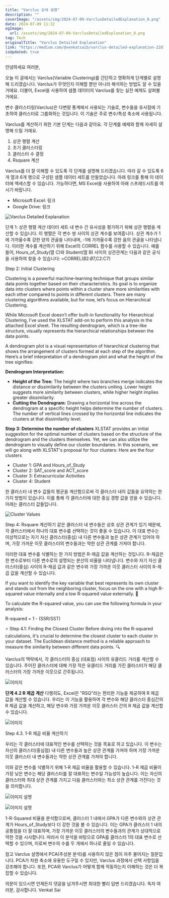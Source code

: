 ```yaml
---
title: "Varclus 상세 설명"
description: ""
coverImage: "/assets/img/2024-07-09-VarclusDetailedExplanation_0.png"
date: 2024-07-09 11:32
ogImage: 
  url: /assets/img/2024-07-09-VarclusDetailedExplanation_0.png
tag: Tech
originalTitle: "Varclus Detailed Explanation"
link: "https://medium.com/@venkatsaib/varclus-detailed-explanation-22d7d3c866e5"
isUpdated: true
---
```






안녕하세요 여러분,

오늘 이 글에서는 Varclus(Variable Clustering)를 간단하고 명확하게 단계별로 설명해 드리겠습니다. Varclus가 무엇인지 이해할 뿐만 아니라 해석하는 방법도 알 수 있을 거에요. 더불어, Excel을 사용하여 샘플 데이터의 Varclus를 찾는 실전 예제도 살펴볼 거에요.

변수 클러스터링(Varclus)은 다변량 통계에서 사용되는 기술로, 변수들을 유사점에 기초하여 클러스터로 그룹화하는 것입니다. 이 기술은 주로 변수/특성 축소에 사용됩니다.

Varclus를 계산하기 위한 기본 단계는 다음과 같아요. 각 단계를 예제와 함께 자세히 설명해 드릴 거에요.
1. 상관 행렬 계산
2. 초기 클러스터링
3. 클러스터 수 결정
4. Rsquare 계산

<div class="content-ad"></div>

Varclus를 더 잘 이해할 수 있도록 각 단계를 설명해 드리겠습니다. 따라 갈 수 있도록 6개 열과 6개 행으로 구성된 샘플 데이터 세트를 만들었습니다. 아래 링크를 통해 이 데이터에 액세스할 수 있습니다. 가능하다면, MS Excel을 사용하여 아래 스프레드시트를 여시기 바랍니다.

- Microsoft Excel: 링크
- Google Drive: 링크

![Varclus Detailed Explanation](/assets/img/2024-07-09-VarclusDetailedExplanation_0.png)

단계 1: 상관 행렬 계산
데이터 세트 내 변수 간 유사성을 평가하기 위해 상관 행렬을 계산할 수 있습니다. 이 행렬은 각 변수 쌍 사이의 상관 계수를 보여줍니다. 상관 계수가 1에 가까울수록 강한 양의 관골을 나타내며, -1에 가까울수록 강한 음의 관골을 나타냅니다. 이러한 계수를 계산하기 위해 Excel의 CORREL 함수를 사용할 수 있습니다. 예를 들어, Hours_of_Study(열 C)와 Student(열 B) 사이의 상관관계는 다음과 같은 공식을 사용하여 찾을 수 있습니다: =CORREL($B$2:$B$7,C2:C7)

<div class="content-ad"></div>

Step 2: Initial Clustering

Clustering is a powerful machine-learning technique that groups similar data points together based on their characteristics. Its goal is to organize data into clusters where points within a cluster share more similarities with each other compared to points in different clusters. There are many clustering algorithms available, but for now, let’s focus on Hierarchical Clustering.

While Microsoft Excel doesn’t offer built-in functionality for Hierarchical Clustering, I’ve used the XLSTAT add-on to perform this analysis in the attached Excel sheet. The resulting dendrogram, which is a tree-like structure, visually represents the hierarchical relationships between the data points.

<div class="content-ad"></div>

A dendrogram plot is a visual representation of hierarchical clustering that shows the arrangement of clusters formed at each step of the algorithm. Here’s a brief interpretation of a dendrogram plot and what the height of the tree signifies:

**Dendrogram Interpretation:**

- **Height of the Tree:** The height where two branches merge indicates the distance or dissimilarity between the clusters uniting. Lower height suggests more similarity between clusters, while higher height implies greater dissimilarity.
- **Cutting the Dendrogram:** Drawing a horizontal line across the dendrogram at a specific height helps determine the number of clusters. The number of vertical lines crossed by the horizontal line indicates the clusters at that dissimilarity level.

**Step 3: Determine the number of clusters**
XLSTAT provides an initial suggestion for the optimal number of clusters based on the structure of the dendrogram and the clusters themselves. Yet, we can also utilize the dendrogram to visually define our cluster boundaries. In this scenario, we will go along with XLSTAT's proposal for four clusters:
Here are the four clusters
- Cluster 1: GPA and Hours_of_Study
- Cluster 2: SAT_score and ACT_score
- Cluster 3: Extracurricular Activities
- Cluster 4: Student

<div class="content-ad"></div>

한 클러스터 내 변수 값들의 평균을 계산함으로써 각 클러스터 내의 값들을 요약하는 한 가지 방법이 있습니다. 이를 통해 각 클러스터에 대한 중심 경향 값을 얻을 수 있습니다. 아래는 클러스터 값들입니다.

![Cluster Values](/assets/img/2024-07-09-VarclusDetailedExplanation_3.png)

Step 4: Rsquare 계산하기
같은 클러스터 내 변수들은 상호 상관 관계가 있기 때문에, 각 클러스터에서 하나의 대표 변수를 선택하는 것이 좋을 수 있습니다. 이 대표 변수는 이상적으로는 자기 자신 클러스터(중심) 내 다른 변수들과 높은 상관 관계가 있어야 하며, 가장 가까운 이웃 클러스터의 변수들과는 약한 상관 관계를 가져야 합니다.

이러한 대표 변수를 식별하는 한 가지 방법은 R-제곱 값을 계산하는 것입니다. R-제곱은 한 변수로부터 다른 변수로의 설명되는 분산의 비율을 나타냅니다. 변수와 자기 자신 클러스터(중심) 사이의 R-제곱 값과 같은 변수와 가장 가까운 이웃 클러스터 사이의 R-제곱 값을 계산할 수 있습니다.

<div class="content-ad"></div>

If you want to identify the key variable that best represents its own cluster and stands out from the neighboring cluster, focus on the one with a high R-squared value internally and a low R-squared value externally. 🌟

To calculate the R-squared value, you can use the following formula in your analysis:


R-squared = 1 - (SSR/SST)


⭐ Step 4.1: Finding the Closest Cluster
Before diving into the R-squared calculations, it's crucial to determine the closest cluster to each cluster in your dataset. The Euclidean distance method is a reliable approach to measure the similarity between different data points. 🔍

<div class="content-ad"></div>

Varclus의 맥락에서, 각 클러스터의 중심 (대표점) 사이의 유클리드 거리를 계산할 수 있습니다. 주어진 클러스터에 대해 가장 작은 유클리드 거리를 가진 클러스터가 해당 클러스터의 가장 가까운 이웃으로 간주됩니다.

![이미지](/assets/img/2024-07-09-VarclusDetailedExplanation_5.png)

**단계 4.2 R 제곱 계산**
다행히도, Excel은 "RSQ"라는 편리한 기능을 제공하여 R 제곱 값을 계산할 수 있습니다. 우리는 이 기능을 활용하여 각 변수와 해당 클러스터 중심간의 R 제곱 값을 계산하고, 해당 변수와 가장 가까운 이웃 클러스터 간의 R 제곱 값을 계산할 수 있습니다.

![이미지](/assets/img/2024-07-09-VarclusDetailedExplanation_6.png)

<div class="content-ad"></div>

Step 4.3. 1-R 제곱 비율 계산하기

우리는 각 클러스터에 대표적인 변수를 선택하는 것을 목표로 하고 있습니다. 이 변수는 자신의 클러스터(중심점) 내 다른 변수들과 높은 상관 관계를 가져야 하며 가장 가까운 이웃 클러스터 내 변수들과는 약한 상관 관계를 가져야 합니다.

이와 같은 변수를 식별하기 위해 1-R 제곱 비율을 활용할 수 있습니다. 1-R 제곱 비율이 가장 낮은 변수는 해당 클러스터를 잘 대표하는 변수일 가능성이 높습니다. 이는 자신의 클러스터와 최대 상관 관계를 가지고 다음 클러스터와는 최소 상관 관계를 가진다는 것을 의미합니다.

![이미지 설명](/assets/img/2024-07-09-VarclusDetailedExplanation_7.png)

![이미지 설명](/assets/img/2024-07-09-VarclusDetailedExplanation_8.png)

<div class="content-ad"></div>

1-R-Squared 비율을 분석함으로써, 클러스터 1 내에서 GPA가 다른 변수와의 상관 관계가 Hours_of_Study보다 더 강한 것을 볼 수 있습니다. 이는 GPA가 클러스터 1 내의 공통점을 더 잘 대표하며, 가장 가까운 이웃 클러스터의 변수들과의 관계가 상대적으로 약한 것을 시사합니다. 따라서 이 분석을 바탕으로 GPA를 클러스터 1의 대표 변수로 선택할 수 있으며, 이로써 변수의 수를 두 개에서 하나로 줄일 수 있습니다.

참고
Varclus 설명에서 PCA(주성분 분석)를 사용하지 않은 점이 자주 물어지는 질문입니다. PCA가 차원 축소에 유용한 도구일 수 있지만, Varclus 과정에서 선택 사항임을 강조해야 합니다. 또한, PCA와 Varclus가 어떻게 함께 작동하는지 이해하는 것은 더 복잡할 수 있습니다.

의문이 있으시면 언제든지 댓글을 남겨주시면 최대한 빨리 답변 드리겠습니다.
독자 여러분, 감사합니다.
Venkat Sai